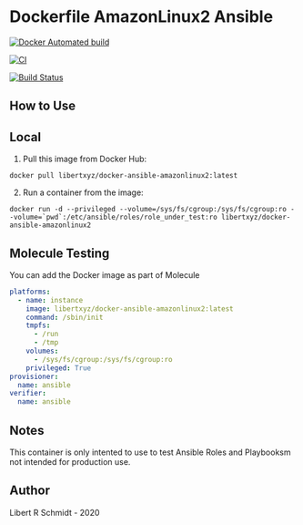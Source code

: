 
# Dockerfile AmazonLinux2 Ansible

[![Docker Automated build](https://img.shields.io/docker/automated/libertxyz/docker-ansible-amazonlinux2.svg?maxAge=2592000)](https://hub.docker.com/r/libertxyz/docker-ansible-amazonlinux2)


[![CI](https://github.com/libert-xyz/docker-ansible-amazonlinux2/workflows/Build/badge.svg?branch=master&event=push)](https://github.com/libert-xyz/docker-ansible-amazonlinux2/actions?query=workflow%3ABuild)



[![Build Status](https://travis-ci.com/libert-xyz/docker-ansible-amazonlinux2.svg?branch=master)](https://travis-ci.com/libert-xyz/docker-ansible-amazonlinux2)

## How to Use

## Local

  1. Pull this image from Docker Hub:

  `docker pull libertxyz/docker-ansible-amazonlinux2:latest`

  2. Run a container from the image:

  ```docker run -d --privileged --volume=/sys/fs/cgroup:/sys/fs/cgroup:ro --volume=`pwd`:/etc/ansible/roles/role_under_test:ro libertxyz/docker-ansible-amazonlinux2```

## Molecule Testing

You can add the Docker image as part of Molecule

```yaml
platforms:
  - name: instance
    image: libertxyz/docker-ansible-amazonlinux2:latest
    command: /sbin/init
    tmpfs:
      - /run
      - /tmp
    volumes:
      - /sys/fs/cgroup:/sys/fs/cgroup:ro
    privileged: True
provisioner:
  name: ansible
verifier:
  name: ansible
```

## Notes

This container is only intented to use to test Ansible Roles and Playbooksm not intended for production use.

## Author

Libert R Schmidt - 2020